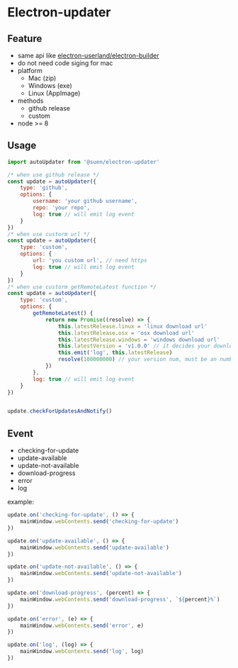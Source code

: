 # Electron-updater

## Feature
- same api like [electron-userland/electron-builder](https://github.com/electron-userland/electron-builder/tree/master/packages/electron-updater)
- do not need code siging for mac
- platform
  - Mac (zip)
  - Windows (exe)
  - Linux (AppImage)
- methods
  - github release
  - custom
- node >= 8

## Usage
````js
import autoUpdater from '@suen/electron-updater'

/* when use github release */
const update = autoUpdater({
    type: 'github',
    options: {
        username: 'your github username',
        repo: 'your repo',
        log: true // will emit log event
    }
})
/* when use custorm url */
const update = autoUpdater({
    type: 'custom',
    options: {
        url: 'you custom url', // need https
        log: true // will emit log event
    }
})
/* when use custorm getRemoteLatest function */
const update = autoUpdater({
    type: 'custom',
    options: {
        getRemoteLatest() {
            return new Promise((resolve) => {
                this.latestRelease.linux = 'linux download url'
                this.latestRelease.osx = 'osx download url'
                this.latestRelease.windows = 'windows download url'
                this.latestVersion = 'v1.0.0' // it decides your downloaded file name, will be helpful on linux
                this.emit('log', this.latestRelease)
                resolve(100000000) // your version num, must be an number
            })
        },
        log: true // will emit log event
    }
})


update.checkForUpdatesAndNotify()
````

## Event
- checking-for-update
- update-available
- update-not-available
- download-progress
- error
- log

example:
````js
update.on('checking-for-update', () => {
    mainWindow.webContents.send('checking-for-update')
})

update.on('update-available', () => {
    mainWindow.webContents.send('update-available')
})

update.on('update-not-available', () => {
    mainWindow.webContents.send('update-not-available')
})

update.on('download-progress', (percent) => {
    mainWindow.webContents.send('download-progress', `${percent}%`)
})

update.on('error', (e) => {
    mainWindow.webContents.send('error', e)
})

update.on('log', (log) => {
    mainWindow.webContents.send('log', log)
})
````